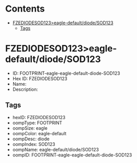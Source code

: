 



Contents
========

* [FZEDIODESOD123>eagle-default/diode/SOD123](#fzediodesod123eagle-defaultdiodesod123)
	* [Tags](#tags)

# FZEDIODESOD123>eagle-default/diode/SOD123

- ID: FOOTPRINT-eagle-eagle-default-diode-SOD123
- Hex ID: FZEDIODESOD123
- Name: 
- Description: 

## Tags

- hexID: FZEDIODESOD123
- oompType: FOOTPRINT
- oompSize: eagle
- oompColor: eagle-default
- oompDesc: diode
- oompIndex: SOD123
- oompName: eagle-default/diode/SOD123
- oompID: FOOTPRINT-eagle-eagle-default-diode-SOD123
